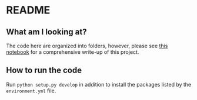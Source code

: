 # README

## What am I looking at?
The code here are organized into folders, however, please see [this notebook](./notebooks/lstm-tweets.ipynb) for a comprehensive write-up of this project.

## How to run the code
Run `python setup.py develop` in addition to install the packages listed by the `environment.yml` file.